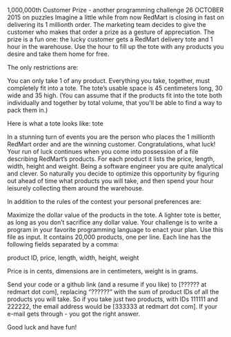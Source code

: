 1,000,000th Customer Prize - another programming challenge
26 OCTOBER 2015 on puzzles
Imagine a little while from now RedMart is closing in fast on delivering its 1 millionth order. The marketing team decides to give the customer who makes that order a prize as a gesture of appreciation. The prize is a fun one: the lucky customer gets a RedMart delivery tote and 1 hour in the warehouse. Use the hour to fill up the tote with any products you desire and take them home for free.

The only restrictions are:

You can only take 1 of any product. 
Everything you take, together, must completely fit into a tote. 
The tote’s usable space is 45 centimeters long, 30 wide and 35 high. (You can assume that if the products fit into the tote both individually and together by total volume, that you'll be able to find a way to pack them in.)

Here is what a tote looks like: 
tote

In a stunning turn of events you are the person who places the 1 millionth RedMart order and are the winning customer. Congratulations, what luck! Your run of luck continues when you come into possession of a file describing RedMart’s products. For each product it lists the price, length, width, height and weight. Being a software engineer you are quite analytical and clever. So naturally you decide to optimize this opportunity by figuring out ahead of time what products you will take, and then spend your hour leisurely collecting them around the warehouse.

In addition to the rules of the contest your personal preferences are:

Maximize the dollar value of the products in the tote. 
A lighter tote is better, as long as you don’t sacrifice any dollar value. 
Your challenge is to write a program in your favorite programming language to enact your plan. Use this file as input. It contains 20,000 products, one per line. Each line has the following fields separated by a comma:

product ID, price, length, width, height, weight

Price is in cents, dimensions are in centimeters, weight is in grams.

Send your code or a github link (and a resume if you like) to [?????? at redmart dot com], replacing “??????” with the sum of product IDs of all the products you will take. So if you take just two products, with IDs 111111 and 222222, the email address would be [333333 at redmart dot com]. If your e-mail gets through - you got the right answer.

Good luck and have fun!